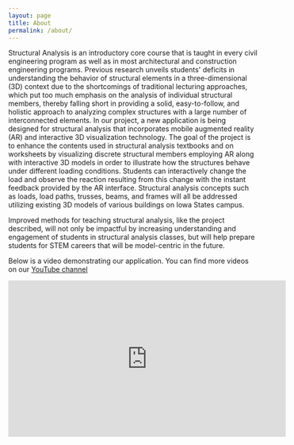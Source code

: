 ```yaml
---
layout: page
title: About
permalink: /about/
---
```

Structural Analysis is an introductory core course that is taught in every civil engineering program as well as in most architectural and construction engineering programs. Previous research unveils students' deficits in understanding the behavior of structural elements in a three-dimensional (3D) context due to the shortcomings of traditional lecturing approaches, which put too much emphasis on the analysis of individual structural members, thereby falling short in providing a solid, easy-to-follow, and holistic approach to analyzing complex structures with a large number of interconnected elements. In our project, a new application is being designed for structural analysis that incorporates mobile augmented reality (AR) and interactive 3D visualization technology. The goal of the project is to enhance the contents used in structural analysis textbooks and on worksheets by visualizing discrete structural members employing AR along with interactive 3D models in order to illustrate how the structures behave under different loading conditions. Students can interactively change the load and observe the reaction resulting from this change with the instant feedback provided by the AR interface. Structural analysis concepts such as loads, load paths, trusses, beams, and frames will all be addressed utilizing existing 3D models of various buildings on Iowa States campus. 

Improved methods for teaching structural analysis, like the project described, will not only be impactful by increasing understanding and engagement of students in structural analysis classes, but will help prepare students for STEM careers that will be model-centric in the future. 

Below is a video demonstrating our application. You can find more videos on our [YouTube channel](https://www.youtube.com/channel/UCJYTkPvh-aNwow1DVk_5rdQ)
<iframe width="560" height="315" src="https://www.youtube-nocookie.com/embed/kANM-r5Fh0k?rel=0" frameborder="0" gesture="media" allow="encrypted-media" allowfullscreen></iframe>
